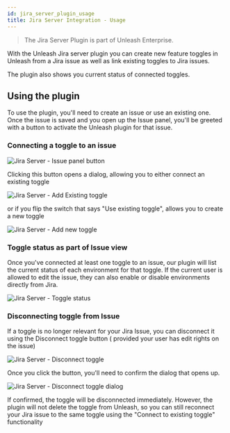 ```yaml
---
id: jira_server_plugin_usage
title: Jira Server Integration - Usage
---
```


> The Jira Server Plugin is part of Unleash Enterprise.

With the Unleash Jira server plugin you can create new feature toggles in Unleash from a Jira issue as well as link
existing toggles to Jira issues.

The plugin also shows you current status of connected toggles.

## Using the plugin

To use the plugin, you'll need to create an issue or use an existing one. Once the issue is saved and you open up the Issue panel, you'll be greeted with a button to activate the Unleash plugin for that issue.

### Connecting a toggle to an issue

![Jira Server - Issue panel button](/img/jira_server_issue_panel_button.png)

Clicking this button opens a dialog, allowing you to either connect an existing toggle

![Jira Server - Add Existing toggle](/img/jira_server_add_existing_toggle.png)

or if you flip the switch that says "Use existing toggle", allows you to create a new toggle

![Jira Server - Add new toggle](/img/jira_server_add_new_toggle.png)

### Toggle status as part of Issue view

Once you've connected at least one toggle to an issue, our plugin will list the current status of each environment for
that toggle. If the current user is allowed to edit the issue, they can also enable or disable environments directly
from Jira.

![Jira Server - Toggle status](/img/jira_server_toggle_status.png)


### Disconnecting toggle from Issue

If a toggle is no longer relevant for your Jira Issue, you can disconnect it using the Disconnect toggle button (
provided your user has edit rights on the issue)

![Jira Server - Disconnect toggle](/img/jira_server_disconnect_toggle.png)

Once you click the button, you'll need to confirm the dialog that opens up.

![Jira Server - Disconnect toggle dialog](/img/jira_server_disconnect_toggle_dialog.png)

If confirmed, the toggle will be disconnected immediately. However, the plugin will not delete the toggle from Unleash,
so you can still reconnect your Jira issue to the same toggle using the "Connect to existing toggle" functionality 
